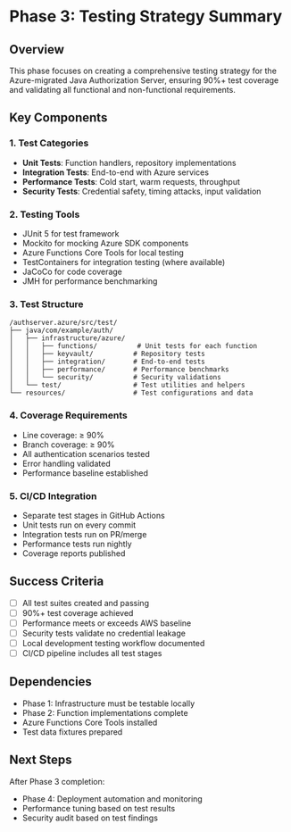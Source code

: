 # Phase 3: Testing Strategy Summary

## Overview
This phase focuses on creating a comprehensive testing strategy for the Azure-migrated Java Authorization Server, ensuring 90%+ test coverage and validating all functional and non-functional requirements.

## Key Components

### 1. Test Categories
- **Unit Tests**: Function handlers, repository implementations
- **Integration Tests**: End-to-end with Azure services
- **Performance Tests**: Cold start, warm requests, throughput
- **Security Tests**: Credential safety, timing attacks, input validation

### 2. Testing Tools
- JUnit 5 for test framework
- Mockito for mocking Azure SDK components
- Azure Functions Core Tools for local testing
- TestContainers for integration testing (where available)
- JaCoCo for code coverage
- JMH for performance benchmarking

### 3. Test Structure
```
/authserver.azure/src/test/
├── java/com/example/auth/
│   ├── infrastructure/azure/
│   │   ├── functions/          # Unit tests for each function
│   │   ├── keyvault/          # Repository tests
│   │   ├── integration/       # End-to-end tests
│   │   ├── performance/       # Performance benchmarks
│   │   └── security/          # Security validations
│   └── test/                  # Test utilities and helpers
└── resources/                 # Test configurations and data
```

### 4. Coverage Requirements
- Line coverage: ≥ 90%
- Branch coverage: ≥ 90%
- All authentication scenarios tested
- Error handling validated
- Performance baseline established

### 5. CI/CD Integration
- Separate test stages in GitHub Actions
- Unit tests run on every commit
- Integration tests run on PR/merge
- Performance tests run nightly
- Coverage reports published

## Success Criteria
- [ ] All test suites created and passing
- [ ] 90%+ test coverage achieved
- [ ] Performance meets or exceeds AWS baseline
- [ ] Security tests validate no credential leakage
- [ ] Local development testing workflow documented
- [ ] CI/CD pipeline includes all test stages

## Dependencies
- Phase 1: Infrastructure must be testable locally
- Phase 2: Function implementations complete
- Azure Functions Core Tools installed
- Test data fixtures prepared

## Next Steps
After Phase 3 completion:
- Phase 4: Deployment automation and monitoring
- Performance tuning based on test results
- Security audit based on test findings 